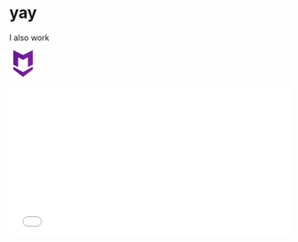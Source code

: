 # yay

I also work

![alt text](https://github.com/adam-p/markdown-here/raw/master/src/common/images/icon48.png "Logo Title Text 1")

<iframe height='265' scrolling='no' title='Inspirational Quotes | Slideshow' src='//codepen.io/juliepark/embed/XZLKxw/?height=265&theme-id=0&default-tab=result&embed-version=2' frameborder='no' allowtransparency='true' allowfullscreen='true' style='width: 100%;'>See the Pen <a href='https://codepen.io/juliepark/pen/XZLKxw/'>Inspirational Quotes | Slideshow</a> by Julie Park (<a href='https://codepen.io/juliepark'>@juliepark</a>) on <a href='https://codepen.io'>CodePen</a>.
</iframe>
